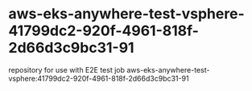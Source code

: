 # aws-eks-anywhere-test-vsphere-41799dc2-920f-4961-818f-2d66d3c9bc31-91
repository for use with E2E test job aws-eks-anywhere-test-vsphere:41799dc2-920f-4961-818f-2d66d3c9bc31-91
